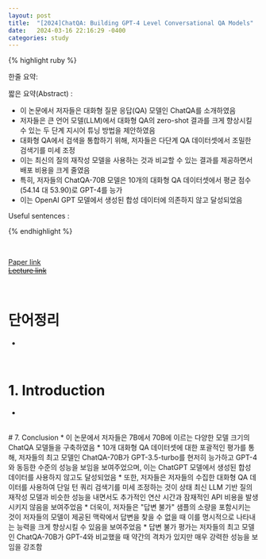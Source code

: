 ```yaml
---
layout: post
title:  "[2024]ChatQA: Building GPT-4 Level Conversational QA Models"  
date:   2024-03-16 22:16:29 -0400
categories: study
---
```


{% highlight ruby %}


한줄 요약:  

짧은 요약(Abstract) :    
* 이 논문에서 저자들은 대화형 질문 응답(QA) 모델인 ChatQA를 소개하였음  
* 저자들은 큰 언어 모델(LLM)에서 대화형 QA의 zero-shot 결과를 크게 향상시킬 수 있는 두 단계 지시어 튜닝 방법을 제안하였음  
* 대화형 QA에서 검색을 통합하기 위해, 저자들은 다단계 QA 데이터셋에서 조밀한 검색기를 미세 조정  
* 이는 최신의 질의 재작성 모델을 사용하는 것과 비교할 수 있는 결과를 제공하면서 배포 비용을 크게 줄였음  
* 특히, 저자들의 ChatQA-70B 모델은 10개의 대화형 QA 데이터셋에서 평균 점수(54.14 대 53.90)로 GPT-4를 능가  
* 이는 OpenAI GPT 모델에서 생성된 합성 데이터에 의존하지 않고 달성되었음  

Useful sentences :  


{% endhighlight %}  

<br/>

[Paper link](https://drive.google.com/drive/folders/15zm7pKvkg67pOnHOEQun1FWYZROrQ6y_?usp=sharing)  
[~~Lecture link~~]()  

<br/>

# 단어정리  
* 
<br/>

# 1. Introduction  
* 

<br/>
# 7. Conclusion  
* 이 논문에서 저자들은 7B에서 70B에 이르는 다양한 모델 크기의 ChatQA 모델들을 구축하였음  
* 10개 대화형 QA 데이터셋에 대한 포괄적인 평가를 통해, 저자들의 최고 모델인 ChatQA-70B가 GPT-3.5-turbo를 현저히 능가하고 GPT-4와 동등한 수준의 성능을 보임을 보여주었으며, 이는 ChatGPT 모델에서 생성된 합성 데이터를 사용하지 않고도 달성되었음  
* 또한, 저자들은 저자들의 수집한 대화형 QA 데이터를 사용하여 단일 턴 쿼리 검색기를 미세 조정하는 것이 상태 최신 LLM 기반 질의 재작성 모델과 비슷한 성능을 내면서도 추가적인 연산 시간과 잠재적인 API 비용을 발생시키지 않음을 보여주었음  
* 더욱이, 저자들은 "답변 불가" 샘플의 소량을 포함시키는 것이 저자들의 모델이 제공된 맥락에서 답변을 찾을 수 없을 때 이를 명시적으로 나타내는 능력을 크게 향상시킬 수 있음을 보여주었음  
* 답변 불가 평가는 저자들의 최고 모델인 ChatQA-70B가 GPT-4와 비교했을 때 약간의 격차가 있지만 매우 강력한 성능을 보임을 강조함  